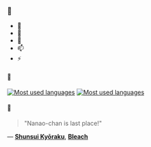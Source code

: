 ### 👋

- 🔭
- 🌱
- 💬
- 📫
- ⚡

#### 🧏

[![Most used languages](https://github-readme-stats-aynah.vercel.app/api/top-langs/?username=aynh&theme=solarized-dark&langs_count=6&layout=compact&hide_title=true)](https://github.com/anuraghazra/github-readme-stats#gh-dark-mode-only)
[![Most used languages](https://github-readme-stats-aynah.vercel.app/api/top-langs/?username=aynh&theme=solarized-light&langs_count=6&layout=compact&hide_title=true)](https://github.com/anuraghazra/github-readme-stats#gh-light-mode-only)

#### 💬

> "Nanao-chan is last place!"

&mdash; [**Shunsui Kyōraku**](https://myanimelist.net/character.php?q=Shunsui%20Ky%C5%8Draku&cat=character), [**Bleach**](https://myanimelist.net/search/all?q=Bleach&cat=all)
